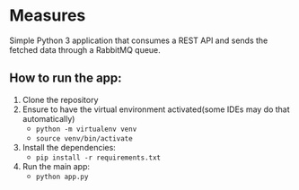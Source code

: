 # Measures

Simple Python 3 application that consumes a REST API and sends the fetched data through a RabbitMQ queue.
## How to run the app:
1. Clone the repository
2. Ensure to have the virtual environment activated(some IDEs may do that automatically)
   - `python -m virtualenv venv`
   - `source venv/bin/activate`
3. Install the dependencies: 
   - `pip install -r requirements.txt`
4. Run the main app: 
   - `python app.py`








